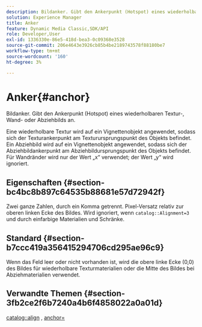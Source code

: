 ```yaml
---
description: Bildanker. Gibt den Ankerpunkt (Hotspot) eines wiederholbaren Textur-, Wand- oder Abziehbilds an.
solution: Experience Manager
title: Anker
feature: Dynamic Media Classic,SDK/API
role: Developer,User
exl-id: 1336330e-86e5-418d-bea3-0c09368e3528
source-git-commit: 206e4643e3926cb85b4be2189743578f88180be7
workflow-type: tm+mt
source-wordcount: '160'
ht-degree: 3%

---
```


# Anker{#anchor}

Bildanker. Gibt den Ankerpunkt (Hotspot) eines wiederholbaren Textur-, Wand- oder Abziehbilds an.

Eine wiederholbare Textur wird auf ein Vignettenobjekt angewendet, sodass sich der Texturankerpunkt am Texturursprungspunkt des Objekts befindet. Ein Abziehbild wird auf ein Vignettenobjekt angewendet, sodass sich der Abziehbildankerpunkt am Abziehbildursprungspunkt des Objekts befindet. Für Wandränder wird nur der Wert „x“ verwendet; der Wert „y“ wird ignoriert.

## Eigenschaften {#section-bc4bc8b897c64535b88681e57d72942f}

Zwei ganze Zahlen, durch ein Komma getrennt. Pixel-Versatz relativ zur oberen linken Ecke des Bildes. Wird ignoriert, wenn `catalog::Alignment=3` und durch einfarbige Materialien und Schränke.

## Standard {#section-b7ccc419a356415294706cd295ae96c9}

Wenn das Feld leer oder nicht vorhanden ist, wird die obere linke Ecke (0,0) des Bildes für wiederholbare Texturmaterialien oder die Mitte des Bildes bei Abziehmaterialien verwendet.

## Verwandte Themen {#section-3fb2ce2f6b7240a4b6f4858022a0a01d}

[catalog::align](../../../../../ir-api/material-cat/image-rendering-api-ref/c-ir-material-catalog/c-ir-material-data-reference/r-ir-alignment.md#reference-e52152e8dc244d0aa13b40c615d0f399) , [anchor=](../../../../../ir-api/http-protocol/image-rendering-api-ref/c-ir-http-protocol-ref/c-ir-http-protocol-command-reference/r-ir-http-anchor.md#reference-d53923d785c9442997dc7f2199524c26)
